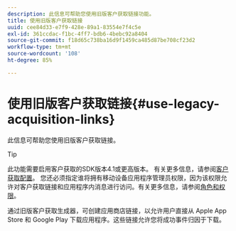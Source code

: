 ```yaml
---
description: 此信息可帮助您使用旧版客户获取链接功能。
title: 使用旧版客户获取链接
uuid: cee84d33-e7f9-428e-89a1-83554e7f4c5e
exl-id: 361ccdac-f1bc-4ff7-bdb6-4bebc92a8404
source-git-commit: f18d65c738ba16d9f1459ca485d87be708cf23d2
workflow-type: tm+mt
source-wordcount: '108'
ht-degree: 85%

---
```


# 使用旧版客户获取链接{#use-legacy-acquisition-links}

此信息可帮助您使用旧版客户获取链接。

>[!TIP]
>
>此功能需要启用客户获取的SDK版本4.1或更高版本。 有关更多信息，请参阅[客户获取配置](/help/using/acquisition-main/t-enable-acquisition.md)。 您还必须指定谁将拥有移动设备应用程序管理员权限，因为该权限允许对客户获取链接和应用程序内消息进行访问。有关更多信息，请参阅[角色和权限](/help/using/gs/c-mob-roles-and-permissions.md)。

通过旧版客户获取生成器，可创建应用商店链接，以允许用户直接从 Apple App Store 和 Google Play 下载应用程序。这些链接允许您将成功事件归因于下载。
